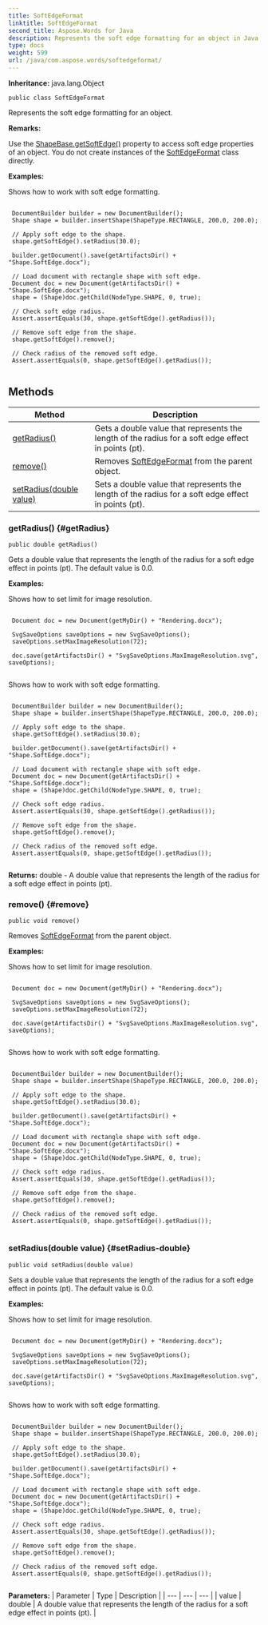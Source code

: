 ```yaml
---
title: SoftEdgeFormat
linktitle: SoftEdgeFormat
second_title: Aspose.Words for Java
description: Represents the soft edge formatting for an object in Java.
type: docs
weight: 599
url: /java/com.aspose.words/softedgeformat/
---
```


**Inheritance:**
java.lang.Object
```
public class SoftEdgeFormat
```

Represents the soft edge formatting for an object.

 **Remarks:** 

Use the [ShapeBase.getSoftEdge()](../../com.aspose.words/shapebase/\#getSoftEdge) property to access soft edge properties of an object. You do not create instances of the [SoftEdgeFormat](../../com.aspose.words/softedgeformat/) class directly.

 **Examples:** 

Shows how to work with soft edge formatting.

```

 DocumentBuilder builder = new DocumentBuilder();
 Shape shape = builder.insertShape(ShapeType.RECTANGLE, 200.0, 200.0);

 // Apply soft edge to the shape.
 shape.getSoftEdge().setRadius(30.0);

 builder.getDocument().save(getArtifactsDir() + "Shape.SoftEdge.docx");

 // Load document with rectangle shape with soft edge.
 Document doc = new Document(getArtifactsDir() + "Shape.SoftEdge.docx");
 shape = (Shape)doc.getChild(NodeType.SHAPE, 0, true);

 // Check soft edge radius.
 Assert.assertEquals(30, shape.getSoftEdge().getRadius());

 // Remove soft edge from the shape.
 shape.getSoftEdge().remove();

 // Check radius of the removed soft edge.
 Assert.assertEquals(0, shape.getSoftEdge().getRadius());
 
```
## Methods

| Method | Description |
| --- | --- |
| [getRadius()](#getRadius) | Gets a double value that represents the length of the radius for a soft edge effect in points (pt). |
| [remove()](#remove) | Removes [SoftEdgeFormat](../../com.aspose.words/softedgeformat/) from the parent object. |
| [setRadius(double value)](#setRadius-double) | Sets a double value that represents the length of the radius for a soft edge effect in points (pt). |
### getRadius() {#getRadius}
```
public double getRadius()
```


Gets a double value that represents the length of the radius for a soft edge effect in points (pt). The default value is 0.0.

 **Examples:** 

Shows how to set limit for image resolution.

```

 Document doc = new Document(getMyDir() + "Rendering.docx");

 SvgSaveOptions saveOptions = new SvgSaveOptions();
 saveOptions.setMaxImageResolution(72);

 doc.save(getArtifactsDir() + "SvgSaveOptions.MaxImageResolution.svg", saveOptions);
 
```

Shows how to work with soft edge formatting.

```

 DocumentBuilder builder = new DocumentBuilder();
 Shape shape = builder.insertShape(ShapeType.RECTANGLE, 200.0, 200.0);

 // Apply soft edge to the shape.
 shape.getSoftEdge().setRadius(30.0);

 builder.getDocument().save(getArtifactsDir() + "Shape.SoftEdge.docx");

 // Load document with rectangle shape with soft edge.
 Document doc = new Document(getArtifactsDir() + "Shape.SoftEdge.docx");
 shape = (Shape)doc.getChild(NodeType.SHAPE, 0, true);

 // Check soft edge radius.
 Assert.assertEquals(30, shape.getSoftEdge().getRadius());

 // Remove soft edge from the shape.
 shape.getSoftEdge().remove();

 // Check radius of the removed soft edge.
 Assert.assertEquals(0, shape.getSoftEdge().getRadius());
 
```

**Returns:**
double - A double value that represents the length of the radius for a soft edge effect in points (pt).
### remove() {#remove}
```
public void remove()
```


Removes [SoftEdgeFormat](../../com.aspose.words/softedgeformat/) from the parent object.

 **Examples:** 

Shows how to set limit for image resolution.

```

 Document doc = new Document(getMyDir() + "Rendering.docx");

 SvgSaveOptions saveOptions = new SvgSaveOptions();
 saveOptions.setMaxImageResolution(72);

 doc.save(getArtifactsDir() + "SvgSaveOptions.MaxImageResolution.svg", saveOptions);
 
```

Shows how to work with soft edge formatting.

```

 DocumentBuilder builder = new DocumentBuilder();
 Shape shape = builder.insertShape(ShapeType.RECTANGLE, 200.0, 200.0);

 // Apply soft edge to the shape.
 shape.getSoftEdge().setRadius(30.0);

 builder.getDocument().save(getArtifactsDir() + "Shape.SoftEdge.docx");

 // Load document with rectangle shape with soft edge.
 Document doc = new Document(getArtifactsDir() + "Shape.SoftEdge.docx");
 shape = (Shape)doc.getChild(NodeType.SHAPE, 0, true);

 // Check soft edge radius.
 Assert.assertEquals(30, shape.getSoftEdge().getRadius());

 // Remove soft edge from the shape.
 shape.getSoftEdge().remove();

 // Check radius of the removed soft edge.
 Assert.assertEquals(0, shape.getSoftEdge().getRadius());
 
```

### setRadius(double value) {#setRadius-double}
```
public void setRadius(double value)
```


Sets a double value that represents the length of the radius for a soft edge effect in points (pt). The default value is 0.0.

 **Examples:** 

Shows how to set limit for image resolution.

```

 Document doc = new Document(getMyDir() + "Rendering.docx");

 SvgSaveOptions saveOptions = new SvgSaveOptions();
 saveOptions.setMaxImageResolution(72);

 doc.save(getArtifactsDir() + "SvgSaveOptions.MaxImageResolution.svg", saveOptions);
 
```

Shows how to work with soft edge formatting.

```

 DocumentBuilder builder = new DocumentBuilder();
 Shape shape = builder.insertShape(ShapeType.RECTANGLE, 200.0, 200.0);

 // Apply soft edge to the shape.
 shape.getSoftEdge().setRadius(30.0);

 builder.getDocument().save(getArtifactsDir() + "Shape.SoftEdge.docx");

 // Load document with rectangle shape with soft edge.
 Document doc = new Document(getArtifactsDir() + "Shape.SoftEdge.docx");
 shape = (Shape)doc.getChild(NodeType.SHAPE, 0, true);

 // Check soft edge radius.
 Assert.assertEquals(30, shape.getSoftEdge().getRadius());

 // Remove soft edge from the shape.
 shape.getSoftEdge().remove();

 // Check radius of the removed soft edge.
 Assert.assertEquals(0, shape.getSoftEdge().getRadius());
 
```

**Parameters:**
| Parameter | Type | Description |
| --- | --- | --- |
| value | double | A double value that represents the length of the radius for a soft edge effect in points (pt). |

